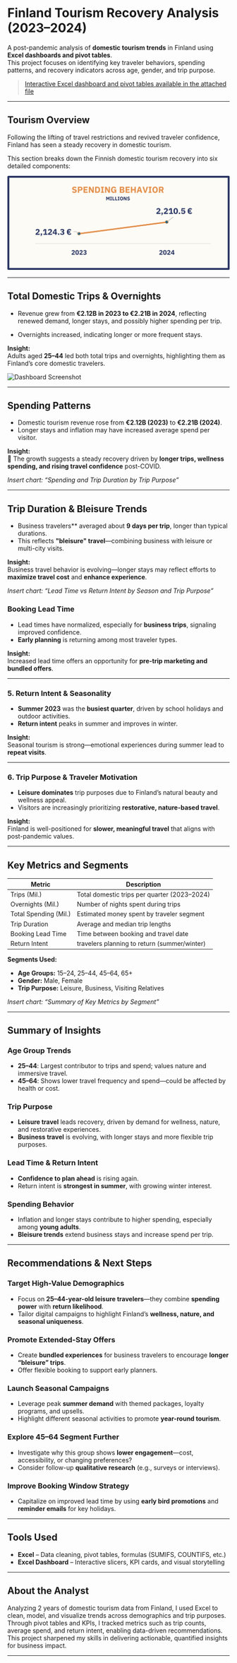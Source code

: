 # Finland Tourism Recovery Analysis (2023–2024)

A post-pandemic analysis of **domestic tourism trends** in Finland using **Excel dashboards and pivot tables**.  
This project focuses on identifying key traveler behaviors, spending patterns, and recovery indicators across age, gender, and trip purpose.

> [Interactive Excel dashboard and pivot tables available in the attached file](Finland's_Post-Pandemic_Tourism.xlsx)
 
---

## Tourism Overview

Following the lifting of travel restrictions and revived traveler confidence, Finland has seen a steady recovery in domestic tourism.  

This section breaks down the Finnish domestic tourism recovery into six detailed components:

![Dashboard Screenshot](Images/Revenue.png)

---

## Total Domestic Trips & Overnights
- Revenue grew from **€2.12B in 2023 to €2.21B in 2024**, reflecting renewed demand, longer stays, and possibly higher spending per trip.

- Overnights increased, indicating longer or more frequent stays.

**Insight:**  
Adults aged **25–44** led both total trips and overnights, highlighting them as Finland’s core domestic travelers.

![Dashboard Screenshot](images/dashboard.png)

---

## Spending Patterns
- Domestic tourism revenue rose from **€2.12B (2023)** to **€2.21B (2024)**.
- Longer stays and inflation may have increased average spend per visitor.

**Insight:**  
🔹 The growth suggests a steady recovery driven by **longer trips, wellness spending, and rising travel confidence** post-COVID.

_Insert chart: “Spending and Trip Duration by Trip Purpose”_

---

## Trip Duration & Bleisure Trends
- Business travelers** averaged about **9 days per trip**, longer than typical durations.
- This reflects **"bleisure" travel**—combining business with leisure or multi-city visits.

**Insight:**  
Business travel behavior is evolving—longer stays may reflect efforts to **maximize travel cost** and **enhance experience**.

_Insert chart: “Lead Time vs Return Intent by Season and Trip Purpose”_


### Booking Lead Time
- Lead times have normalized, especially for **business trips**, signaling improved confidence.
- **Early planning** is returning among most traveler types.

**Insight:**  
Increased lead time offers an opportunity for **pre-trip marketing and bundled offers**.

---

### 5. Return Intent & Seasonality
- **Summer 2023** was the **busiest quarter**, driven by school holidays and outdoor activities.
- **Return intent** peaks in summer and improves in winter.

**Insight:**  
Seasonal tourism is strong—emotional experiences during summer lead to **repeat visits**.

---

### 6. Trip Purpose & Traveler Motivation
- **Leisure dominates** trip purposes due to Finland’s natural beauty and wellness appeal.
- Visitors are increasingly prioritizing **restorative, nature-based travel**.

**Insight:**  
Finland is well-positioned for **slower, meaningful travel** that aligns with post-pandemic values.

---

## Key Metrics and Segments

| Metric                 | Description                                       |
|------------------------|---------------------------------------------------|
| Trips (Mil.)           | Total domestic trips per quarter (2023–2024)     |
| Overnights (Mil.)      | Number of nights spent during trips              |
| Total Spending (Mil.)  | Estimated money spent by traveler segment        |
| Trip Duration          | Average and median trip lengths                  |
| Booking Lead Time      | Time between booking and travel date             |
| Return Intent          | travelers planning to return (summer/winter)     |

**Segments Used:**
- **Age Groups:** 15–24, 25–44, 45–64, 65+
- **Gender:** Male, Female
- **Trip Purpose:** Leisure, Business, Visiting Relatives

_Insert chart: “Summary of Key Metrics by Segment”_

---

## Summary of Insights

### Age Group Trends
- **25–44**: Largest contributor to trips and spend; values nature and immersive travel.
- **45–64**: Shows lower travel frequency and spend—could be affected by health or cost.

### Trip Purpose
- **Leisure travel** leads recovery, driven by demand for wellness, nature, and restorative experiences.
- **Business travel** is evolving, with longer stays and more flexible trip purposes.

### Lead Time & Return Intent
- **Confidence to plan ahead** is rising again.
- Return intent is **strongest in summer**, with growing winter interest.

### Spending Behavior
- Inflation and longer stays contribute to higher spending, especially among **young adults**.
- **Bleisure trends** extend business stays and increase spend per trip.

---

## Recommendations & Next Steps

### Target High-Value Demographics
- Focus on **25–44-year-old leisure travelers**—they combine **spending power** with **return likelihood**.
- Tailor digital campaigns to highlight Finland’s **wellness, nature, and seasonal uniqueness**.

### Promote Extended-Stay Offers
- Create **bundled experiences** for business travelers to encourage **longer “bleisure” trips**.
- Offer flexible booking to support early planners.

### Launch Seasonal Campaigns
- Leverage peak **summer demand** with themed packages, loyalty programs, and upsells.
- Highlight different seasonal activities to promote **year-round tourism**.

### Explore 45–64 Segment Further
- Investigate why this group shows **lower engagement**—cost, accessibility, or changing preferences?
- Consider follow-up **qualitative research** (e.g., surveys or interviews).

### Improve Booking Window Strategy
- Capitalize on improved lead time by using **early bird promotions** and **reminder emails** for key holidays.

---

## Tools Used

- **Excel** – Data cleaning, pivot tables, formulas (SUMIFS, COUNTIFS, etc.)
- **Excel Dashboard** – Interactive slicers, KPI cards, and visual storytelling

---

## About the Analyst

Analyzing 2 years of domestic tourism data from Finland, I used Excel to clean, model, and visualize trends across demographics and trip purposes. Through pivot tables and KPIs, I tracked metrics such as trip counts, average spend, and return intent, enabling data-driven recommendations. This project sharpened my skills in delivering actionable, quantified insights for business impact.

---

